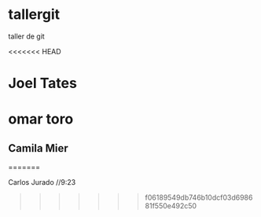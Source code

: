 # tallergit

taller de git

<!-- Carlos Jurado -->
<<<<<<< HEAD
# Joel Tates 
# omar toro
## Camila Mier
=======

Carlos Jurado //9:23
>>>>>>> f06189549db746b10dcf03d698681f550e492c50
